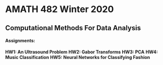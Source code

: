 # AMATH 482 Winter 2020
## Computational Methods For Data Analysis
#### Assignments:
**HW1: An Ultrasound Problem**
**HW2: Gabor Transforms**
**HW3: PCA**
**HW4: Music Classification**
**HW5: Neural Networks for Classifying Fashion**
